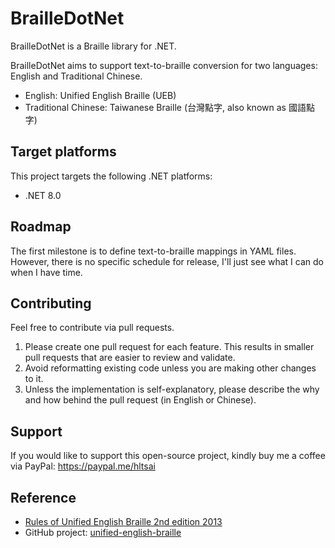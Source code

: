 # BrailleDotNet

BrailleDotNet is a Braille library for .NET.

BrailleDotNet aims to support text-to-braille conversion for two languages: English and Traditional Chinese.

- English: Unified English Braille (UEB)
- Traditional Chinese: Taiwanese Braille (台灣點字, also known as 國語點字)

## Target platforms

This project targets the following .NET platforms:

- .NET 8.0

## Roadmap

The first milestone is to define text-to-braille mappings in YAML files. However, there is no specific schedule for release, I'll just see what I can do when I have time.

## Contributing

Feel free to contribute via pull requests. 

1. Please create one pull request for each feature. This results in smaller pull requests that are easier to review and validate.
2. Avoid reformatting existing code unless you are making other changes to it.
3. Unless the implementation is self-explanatory, please describe the why and how behind the pull request (in English or Chinese).

## Support

If you would like to support this open-source project, kindly buy me a coffee via PayPal: <https://paypal.me/hltsai>

## Reference

- [Rules of Unified English Braille 2nd edition 2013](https://iceb.org/Rules%20of%20Unified%20English%20Braille%202013.pdf)
- GitHub project: [unified-english-braille](https://github.com/DeafblindEngineer/unified-english-braille)